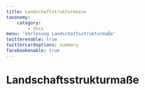```yaml
---
title: Landschaftstrukturmasse
taxonomy:
    category:
        - docs
menu: 'Vorlesung Landschaftsstrukturmaße'
twitterenable: true
twittercardoptions: summary
facebookenable: true
---
```


# Landschaftsstrukturmaße



